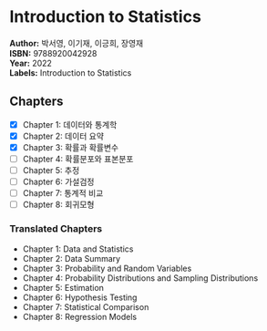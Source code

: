 # Introduction to Statistics
**Author:** 박서영, 이기재, 이긍희, 장영재 <br/>
**ISBN:** 9788920042928 <br/>
**Year:** 2022 <br/>
**Labels:** Introduction to Statistics

## Chapters
- [x] Chapter 1: 데이터와 통계학
- [x] Chapter 2: 데이터 요약
- [x] Chapter 3: 확률과 확률변수
- [ ] Chapter 4: 확률분포와 표본분포
- [ ] Chapter 5: 추정
- [ ] Chapter 6: 가설검정
- [ ] Chapter 7: 통계적 비교
- [ ] Chapter 8: 회귀모형

### Translated Chapters
- Chapter 1: Data and Statistics
- Chapter 2: Data Summary
- Chapter 3: Probability and Random Variables
- Chapter 4: Probability Distributions and Sampling Distributions
- Chapter 5: Estimation
- Chapter 6: Hypothesis Testing
- Chapter 7: Statistical Comparison
- Chapter 8: Regression Models
